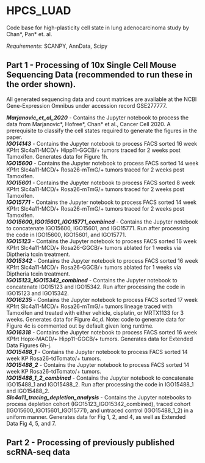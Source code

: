 # HPCS_LUAD
Code base for high-plasticity cell state in lung adenocarcinoma study by Chan*, Pan* et. al. 

_Requirements_: SCANPY, AnnData, Scipy

## Part 1 - Processing of 10x Single Cell Mouse Sequencing Data (recommended to run these in the order shown).

All generated sequencing data and count matrices are available at the NCBI Gene-Expression Omnibus under accession record GSE277777.

**_Marjanovic\_et\_al\_2020_** - Contains the Jupyter notebook to process the data from Marjanovic*, Hofree*, Chan* et al., Cancer Cell 2020. A prerequisite to classify the cell states required to generate the figures in the paper.  
**_IGO14143_** - Contains the Jupyter notebook to process FACS sorted 16 week KPfrt Slc4a11-MCD/+ Hipp11-GGCB/+ tumors traced for 2 weeks post Tamoxifen. Generates data for Figure 1h.  
**_IGO15600_** - Contains the Jupyter notebook to process FACS sorted 14 week KPfrt Slc4a11-MCD/+ Rosa26-mTmG/+ tumors traced for 2 weeks post Tamoxifen.  
**_IGO15601_** - Contains the Jupyter notebook to process FACS sorted 8 week KPfrt Slc4a11-MCD/+ Rosa26-mTmG/+ tumors traced for 2 weeks post Tamoxifen.  
**_IGO15771_** - Contains the Jupyter notebook to process FACS sorted 14 week KPfrt Slc4a11-MCD/+ Rosa26-mTmG/+ tumors traced for 2 weeks post Tamoxifen.  
**_IGO15600\_IGO15601\_IGO15771\_combined_** - Contains the Jupyter notebook to concatenate IGO15600, IGO15601, and IGO15771. Run after processing the code in IGO15600, IGO15601, and IGO15771.  
**_IGO15123_** - Contains the Jupyter notebook to process FACS sorted 16 week KPfrt Slc4a11-MCD/+ Rosa26-GGCB/+ tumors ablated for 1 weeks via Diptheria toxin treatment.  
**_IGO15342_** - Contains the Jupyter notebook to process FACS sorted 16 week KPfrt Slc4a11-MCD/+ Rosa26-GGCB/+ tumors ablated for 1 weeks via Diptheria toxin treatment.  
**_IGO15123\_IGO15342\_combined_** - Contains the Jupyter notebook to concatenate IGO15123 and IGO15342. Run after processing the code in IGO15123 and IGO15342.  
**_IGO16235_** - Contains the Jupyter notebook to process FACS sorted 17 week KPfrt Slc4a11-MCD/+ Rosa26-mTmG/+ tumors lineage traced with Tamoxifen and treated with either vehicle, cisplatin, or MRTX1133 for 3 weeks. Generates data for Figure 4c,d. Note: code to generate data for Figure 4c is commented out by default given long runtime.  
**_IGO16318_** - Contains the Jupyter notebook to process FACS sorted 16 week KPfrt Hopx-MACD/+ Hipp11-GGCB/+ tumors. Generates data for Extended Data Figures 6h-j.  
**_IGO15488\_1_** - Contains the Jupyter notebook to process FACS sorted 14 week KP Rosa26-tdTomato/+ tumors.  
**_IGO15488\_2_** - Contains the Jupyter notebook to process FACS sorted 14 week KP Rosa26-tdTomato/+ tumors.  
**_IGO15488\_1\_2\_combined_** - Contains the Jupyter notebook to concatenate IGO15488\_1 and IGO15488\_2. Run after processing the code in IGO15488\_1 and IGO15488\_2.  
**_Slc4a11\_tracing\_depletion\_analysis_** - Contains the Jupyter notebooks to process depletion cohort (IGO15123\_IGO15342\_combined), traced cohort (IGO15600\_IGO15601\_IGO15771), and untraced control (IGO15488_1_2) in a uniform manner. Generates data for Fig 1, 2, and 4, as well as Extended Data Fig 4, 5, and 7.

## Part 2 - Processing of previously published scRNA-seq data
